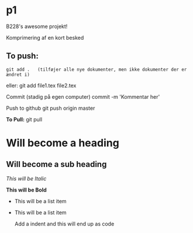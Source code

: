 p1
==

B228's awesome projekt!

Komprimering af en kort besked



**To push:**
--

	git add . 	(tilføjer alle nye dokumenter, men ikke dokumenter der er ændret i)

eller:
	git add file1.tex file2.tex

Commit (stadig på egen computer)
	commit -m 'Kommentar her'

Push to github
	git push origin master


**To Pull:**
	git pull	


Will become a heading
==============

Will become a sub heading
--------------

*This will be Italic*

**This will be Bold**

- This will be a list item
- This will be a list item

	Add a indent and this will end up as code
